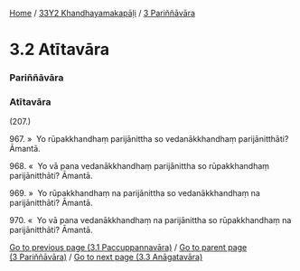 
[Home](/) / [33Y2 Khandhayamakapāḷi](/tipitaka/33Y2.md) / [3 Pariññāvāra](/tipitaka/33Y2/3.md)

# 3.2 Atītavāra

### Pariññāvāra

### Atītavāra

(207.)

967\. »  Yo rūpakkhandhaṃ parijānittha so vedanākkhandhaṃ parijānitthāti? Āmantā.

968\. «  Yo vā pana vedanākkhandhaṃ parijānittha so rūpakkhandhaṃ parijānitthāti? Āmantā.

969\. »  Yo rūpakkhandhaṃ na parijānittha so vedanākkhandhaṃ na parijānitthāti? Āmantā.

970\. «  Yo vā pana vedanākkhandhaṃ na parijānittha so rūpakkhandhaṃ na parijānitthāti? Āmantā.

[Go to previous page (3.1 Paccuppannavāra)](/tipitaka/33Y2/3/3.1.md) / [Go to parent page (3 Pariññāvāra)](/tipitaka/33Y2/3.md) / [Go to next page (3.3 Anāgatavāra)](/tipitaka/33Y2/3/3.3.md)


